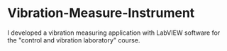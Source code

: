 # Vibration-Measure-Instrument
I developed a vibration measuring application with LabVIEW software for the "control and vibration laboratory" course.


